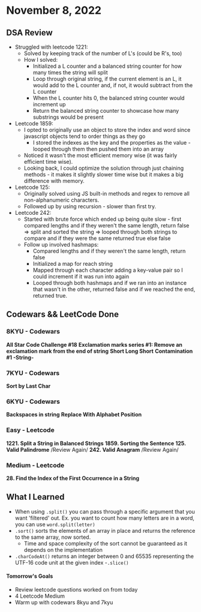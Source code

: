 # November 8, 2022 

## DSA Review
- Struggled with leetcode 1221:
    - Solved by keeping track of the number of L's (could be R's, too)
    - How I solved:
        - Initialized a L counter and a balanced string counter for how many times the string will split
        - Loop through original string, if the current element is an L, it would add to the L counter and, if not, it would subtract from the L counter
        - When the L counter hits 0, the balanced string counter would increment up
        - Return the balanced string counter to showcase how many substrings would be present
- Leetcode 1859:
    - I opted to originally use an object to store the index and word since javascript objects tend to order things as they go
        - I stored the indexes as the key and the properties as the value - looped through them then pushed them into an array
    - Noticed it wasn't the most efficient memory wise (it was fairly efficient time wise).
    - Looking back, I could optimize the solution through just chaining methods - it makes it slightly slower time wise but it makes a big difference with memory.
- Leetcode 125:
    - Originally solved using JS built-in methods and regex to remove all non-alphanumeric characters.
    - Followed up by using recursion - slower than first try.
- Leetcode 242:
    - Started with brute force which ended up being quite slow - first compared lengths and if they weren't the same length, return false => split and sorted the string => looped through both strings to compare and if they were the same returned true else false
    - Follow up involved hashmaps:
        - Compared lengths and if they weren't the same length, return false
        - Initialized a map for reach string
        - Mapped through each character adding a key-value pair so I could increment if it was run into again
        - Looped through both hashmaps and if we ran into an instance that wasn't in the other, returned false and if we reached the end, returned true.


## Codewars && LeetCode Done

### 8KYU - Codewars
**All Star Code Challenge #18**
**Exclamation marks series #1: Remove an exclamation mark from the end of string**
**Short Long Short**
**Contamination #1 -String-**

### 7KYU - Codewars
**Sort by Last Char**

### 6KYU - Codewars
**Backspaces in string**
**Replace With Alphabet Position**

### Easy - Leetcode
**1221. Split a String in Balanced Strings**
**1859. Sorting the Sentence**
**125. Valid Palindrome** /Review Again/
**242. Valid Anagram** /Review Again/

### Medium - Leetcode
**28. Find the Index of the First Occurrence in a String**

## What I Learned
- When using `.split()` you can pass through a specific argument that you want 'filtered' out.
    Ex. you want to count how many letters are in a word, you can use `word.split(letter)`
- `.sort()` sorts the elements of an array in place and returns the reference to the same array, now sorted.
    - Time and space complexity of the sort cannot be guaranteed as it depends on the implementation
- `.charCodeAt()` returns an integer between 0 and 65535 representing the UTF-16 code unit at the given index
-`.slice()` 

#### Tomorrow's Goals
- Review leetcode questions worked on from today
- 4 Leetcode Medium
- Warm up with codewars 8kyu and 7kyu
